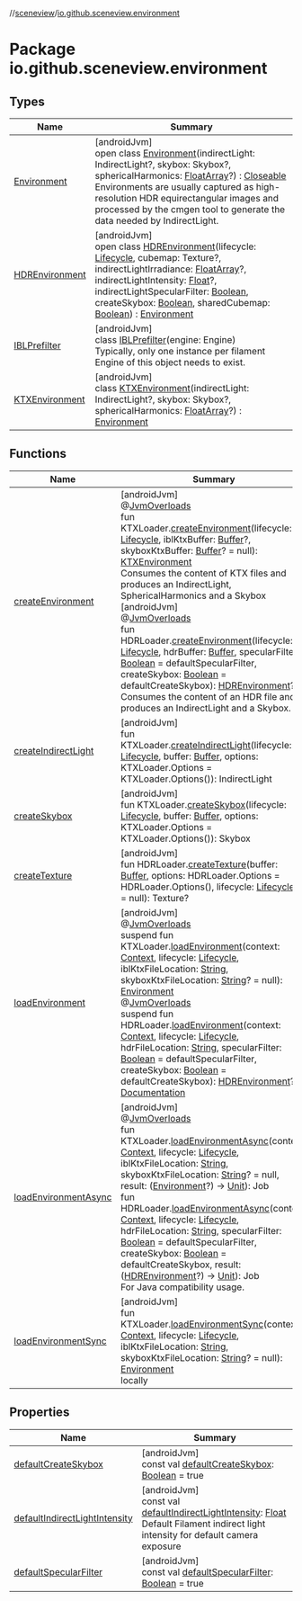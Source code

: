 //[sceneview](../../index.md)/[io.github.sceneview.environment](index.md)

# Package io.github.sceneview.environment

## Types

| Name | Summary |
|---|---|
| [Environment](-environment/index.md) | [androidJvm]<br>open class [Environment](-environment/index.md)(indirectLight: IndirectLight?, skybox: Skybox?, sphericalHarmonics: [FloatArray](https://kotlinlang.org/api/latest/jvm/stdlib/kotlin/-float-array/index.html)?) : [Closeable](https://developer.android.com/reference/kotlin/java/io/Closeable.html)<br>Environments are usually captured as high-resolution HDR equirectangular images and processed by the cmgen tool to generate the data needed by IndirectLight. |
| [HDREnvironment](-h-d-r-environment/index.md) | [androidJvm]<br>open class [HDREnvironment](-h-d-r-environment/index.md)(lifecycle: [Lifecycle](https://developer.android.com/reference/kotlin/androidx/lifecycle/Lifecycle.html), cubemap: Texture?, indirectLightIrradiance: [FloatArray](https://kotlinlang.org/api/latest/jvm/stdlib/kotlin/-float-array/index.html)?, indirectLightIntensity: [Float](https://kotlinlang.org/api/latest/jvm/stdlib/kotlin/-float/index.html)?, indirectLightSpecularFilter: [Boolean](https://kotlinlang.org/api/latest/jvm/stdlib/kotlin/-boolean/index.html), createSkybox: [Boolean](https://kotlinlang.org/api/latest/jvm/stdlib/kotlin/-boolean/index.html), sharedCubemap: [Boolean](https://kotlinlang.org/api/latest/jvm/stdlib/kotlin/-boolean/index.html)) : [Environment](-environment/index.md) |
| [IBLPrefilter](-i-b-l-prefilter/index.md) | [androidJvm]<br>class [IBLPrefilter](-i-b-l-prefilter/index.md)(engine: Engine)<br>Typically, only one instance per filament Engine of this object needs to exist. |
| [KTXEnvironment](-k-t-x-environment/index.md) | [androidJvm]<br>class [KTXEnvironment](-k-t-x-environment/index.md)(indirectLight: IndirectLight?, skybox: Skybox?, sphericalHarmonics: [FloatArray](https://kotlinlang.org/api/latest/jvm/stdlib/kotlin/-float-array/index.html)?) : [Environment](-environment/index.md) |

## Functions

| Name | Summary |
|---|---|
| [createEnvironment](create-environment.md) | [androidJvm]<br>@[JvmOverloads](https://kotlinlang.org/api/latest/jvm/stdlib/kotlin.jvm/-jvm-overloads/index.html)<br>fun KTXLoader.[createEnvironment](create-environment.md)(lifecycle: [Lifecycle](https://developer.android.com/reference/kotlin/androidx/lifecycle/Lifecycle.html), iblKtxBuffer: [Buffer](https://developer.android.com/reference/kotlin/java/nio/Buffer.html)?, skyboxKtxBuffer: [Buffer](https://developer.android.com/reference/kotlin/java/nio/Buffer.html)? = null): [KTXEnvironment](-k-t-x-environment/index.md)<br>Consumes the content of KTX files and produces an IndirectLight, SphericalHarmonics and a Skybox<br>[androidJvm]<br>@[JvmOverloads](https://kotlinlang.org/api/latest/jvm/stdlib/kotlin.jvm/-jvm-overloads/index.html)<br>fun HDRLoader.[createEnvironment](create-environment.md)(lifecycle: [Lifecycle](https://developer.android.com/reference/kotlin/androidx/lifecycle/Lifecycle.html), hdrBuffer: [Buffer](https://developer.android.com/reference/kotlin/java/nio/Buffer.html), specularFilter: [Boolean](https://kotlinlang.org/api/latest/jvm/stdlib/kotlin/-boolean/index.html) = defaultSpecularFilter, createSkybox: [Boolean](https://kotlinlang.org/api/latest/jvm/stdlib/kotlin/-boolean/index.html) = defaultCreateSkybox): [HDREnvironment](-h-d-r-environment/index.md)?<br>Consumes the content of an HDR file and produces an IndirectLight and a Skybox. |
| [createIndirectLight](create-indirect-light.md) | [androidJvm]<br>fun KTXLoader.[createIndirectLight](create-indirect-light.md)(lifecycle: [Lifecycle](https://developer.android.com/reference/kotlin/androidx/lifecycle/Lifecycle.html), buffer: [Buffer](https://developer.android.com/reference/kotlin/java/nio/Buffer.html), options: KTXLoader.Options = KTXLoader.Options()): IndirectLight |
| [createSkybox](create-skybox.md) | [androidJvm]<br>fun KTXLoader.[createSkybox](create-skybox.md)(lifecycle: [Lifecycle](https://developer.android.com/reference/kotlin/androidx/lifecycle/Lifecycle.html), buffer: [Buffer](https://developer.android.com/reference/kotlin/java/nio/Buffer.html), options: KTXLoader.Options = KTXLoader.Options()): Skybox |
| [createTexture](create-texture.md) | [androidJvm]<br>fun HDRLoader.[createTexture](create-texture.md)(buffer: [Buffer](https://developer.android.com/reference/kotlin/java/nio/Buffer.html), options: HDRLoader.Options = HDRLoader.Options(), lifecycle: [Lifecycle](https://developer.android.com/reference/kotlin/androidx/lifecycle/Lifecycle.html)? = null): Texture? |
| [loadEnvironment](load-environment.md) | [androidJvm]<br>@[JvmOverloads](https://kotlinlang.org/api/latest/jvm/stdlib/kotlin.jvm/-jvm-overloads/index.html)<br>suspend fun KTXLoader.[loadEnvironment](load-environment.md)(context: [Context](https://developer.android.com/reference/kotlin/android/content/Context.html), lifecycle: [Lifecycle](https://developer.android.com/reference/kotlin/androidx/lifecycle/Lifecycle.html), iblKtxFileLocation: [String](https://kotlinlang.org/api/latest/jvm/stdlib/kotlin/-string/index.html), skyboxKtxFileLocation: [String](https://kotlinlang.org/api/latest/jvm/stdlib/kotlin/-string/index.html)? = null): [Environment](-environment/index.md)<br>@[JvmOverloads](https://kotlinlang.org/api/latest/jvm/stdlib/kotlin.jvm/-jvm-overloads/index.html)<br>suspend fun HDRLoader.[loadEnvironment](load-environment.md)(context: [Context](https://developer.android.com/reference/kotlin/android/content/Context.html), lifecycle: [Lifecycle](https://developer.android.com/reference/kotlin/androidx/lifecycle/Lifecycle.html), hdrFileLocation: [String](https://kotlinlang.org/api/latest/jvm/stdlib/kotlin/-string/index.html), specularFilter: [Boolean](https://kotlinlang.org/api/latest/jvm/stdlib/kotlin/-boolean/index.html) = defaultSpecularFilter, createSkybox: [Boolean](https://kotlinlang.org/api/latest/jvm/stdlib/kotlin/-boolean/index.html) = defaultCreateSkybox): [HDREnvironment](-h-d-r-environment/index.md)?<br>[Documentation](create-environment.md) |
| [loadEnvironmentAsync](load-environment-async.md) | [androidJvm]<br>@[JvmOverloads](https://kotlinlang.org/api/latest/jvm/stdlib/kotlin.jvm/-jvm-overloads/index.html)<br>fun KTXLoader.[loadEnvironmentAsync](load-environment-async.md)(context: [Context](https://developer.android.com/reference/kotlin/android/content/Context.html), lifecycle: [Lifecycle](https://developer.android.com/reference/kotlin/androidx/lifecycle/Lifecycle.html), iblKtxFileLocation: [String](https://kotlinlang.org/api/latest/jvm/stdlib/kotlin/-string/index.html), skyboxKtxFileLocation: [String](https://kotlinlang.org/api/latest/jvm/stdlib/kotlin/-string/index.html)? = null, result: ([Environment](-environment/index.md)?) -&gt; [Unit](https://kotlinlang.org/api/latest/jvm/stdlib/kotlin/-unit/index.html)): Job<br>fun HDRLoader.[loadEnvironmentAsync](load-environment-async.md)(context: [Context](https://developer.android.com/reference/kotlin/android/content/Context.html), lifecycle: [Lifecycle](https://developer.android.com/reference/kotlin/androidx/lifecycle/Lifecycle.html), hdrFileLocation: [String](https://kotlinlang.org/api/latest/jvm/stdlib/kotlin/-string/index.html), specularFilter: [Boolean](https://kotlinlang.org/api/latest/jvm/stdlib/kotlin/-boolean/index.html) = defaultSpecularFilter, createSkybox: [Boolean](https://kotlinlang.org/api/latest/jvm/stdlib/kotlin/-boolean/index.html) = defaultCreateSkybox, result: ([HDREnvironment](-h-d-r-environment/index.md)?) -&gt; [Unit](https://kotlinlang.org/api/latest/jvm/stdlib/kotlin/-unit/index.html)): Job<br>For Java compatibility usage. |
| [loadEnvironmentSync](load-environment-sync.md) | [androidJvm]<br>fun KTXLoader.[loadEnvironmentSync](load-environment-sync.md)(context: [Context](https://developer.android.com/reference/kotlin/android/content/Context.html), lifecycle: [Lifecycle](https://developer.android.com/reference/kotlin/androidx/lifecycle/Lifecycle.html), iblKtxFileLocation: [String](https://kotlinlang.org/api/latest/jvm/stdlib/kotlin/-string/index.html), skyboxKtxFileLocation: [String](https://kotlinlang.org/api/latest/jvm/stdlib/kotlin/-string/index.html)? = null): [Environment](-environment/index.md)<br>locally |

## Properties

| Name | Summary |
|---|---|
| [defaultCreateSkybox](default-create-skybox.md) | [androidJvm]<br>const val [defaultCreateSkybox](default-create-skybox.md): [Boolean](https://kotlinlang.org/api/latest/jvm/stdlib/kotlin/-boolean/index.html) = true |
| [defaultIndirectLightIntensity](default-indirect-light-intensity.md) | [androidJvm]<br>const val [defaultIndirectLightIntensity](default-indirect-light-intensity.md): [Float](https://kotlinlang.org/api/latest/jvm/stdlib/kotlin/-float/index.html)<br>Default Filament indirect light intensity for default camera exposure |
| [defaultSpecularFilter](default-specular-filter.md) | [androidJvm]<br>const val [defaultSpecularFilter](default-specular-filter.md): [Boolean](https://kotlinlang.org/api/latest/jvm/stdlib/kotlin/-boolean/index.html) = true |
